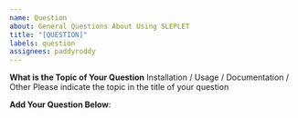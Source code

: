 ```yaml
---
name: Question
about: General Questions About Using SLEPLET
title: "[QUESTION]"
labels: question
assignees: paddyroddy
---
```


**What is the Topic of Your Question**
Installation / Usage / Documentation / Other
Please indicate the topic in the title of your question

**Add Your Question Below**:
